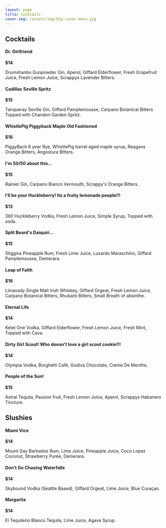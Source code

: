 ```yaml
---
layout: page
title: Cocktails
cover-img: /assets/img/btp-cover-menu.jpg
---
```


## Cocktails

<h4 class="d-inline-block">Dr. Girlfriend</h4><div class="float-md-right mt-md-3"><b>$14</b></div>
<p class="mt-0">Drumshanbo Gunpowder Gin, Aperol, Giffard Elderflower, Fresh Grapefruit Juice, Fresh Lemon Juice, Scrappys Lavender Bitters.</p>

<h4 class="d-inline-block">Cadillac Seville Spritz</h4><div class="float-md-right mt-md-3"><b>$15</b></div>
<p class="mt-0">Tanqueray Seville Gin, Giffard Pamplemousse, Carpano Botanical Bitters Topped with Chandon Garden Spritz.</p>

<h4 class="d-inline-block">WhistlePig Piggyback Maple Old Fashioned</h4><div class="float-md-right mt-md-3"><b>$16</b></div>
<p class="mt-0">PiggyBack 6 year Rye, WhistlePig barrel aged maple syrup, Reagans Orange Bitters, Angostura Bitters.</p>

<h4 class="d-inline-block">I'm 50/50 about this...</h4><div class="float-md-right mt-md-3"><b>$15</b></div>
<p class="mt-0">Rainier Gin, Carpano Bianco Vermouth, Scrappy's Orange Bitters.</p>

<h4 class="d-inline-block">I'll be your Huckleberry! Its a fruity lemonade people!!!</h4><div class="float-md-right mt-md-3"><b>$13</b></div>
<p class="mt-0">360 Huckleberry Vodka, Fresh Lemon Juice, Simple Syrup, Topped with soda.</p>

<h4 class="d-inline-block">Split Beard's Daiquiri...</h4><div class="float-md-right mt-md-3"><b>$15</b></div>
<p class="mt-0">Stiggins Pineapple Rum, Fresh Lime Juice, Luxardo Maraschino, Giffard Pamplemousse, Demerara.</p>

<h4 class="d-inline-block">Leap of Faith</h4><div class="float-md-right mt-md-3"><b>$16</b></div>
<p class="mt-0">Limavady Single Malt Irish Whiskey, Giffard Orgeat, Fresh Lemon Juice, Carpano Botanical Bitters, Rhubarb Bitters, Small Breath of absinthe.</p>

<h4 class="d-inline-block">Eternal Life</h4><div class="float-md-right mt-md-3"><b>$14</b></div>
<p class="mt-0">Ketel One Vodka, Giffard Elderflower, Fresh Lemon Juice, Fresh Mint, Topped with Cava.</p>

<h4 class="d-inline-block">Dirty Girl Scout! Who doesn't love a girl scout cookie!!!</h4><div class="float-md-right mt-md-3"><b>$14</b></div>
<p class="mt-0">Olympia Vodka, Borghetti Caf&eacute;, Godiva Chocolate, Creme De Menthe.</p>

<h4 class="d-inline-block">People of the Sun!</h4><div class="float-md-right mt-md-3"><b>$15</b></div>
<p class="mt-0">Astral Tequila, Passion fruit, Fresh Lemon Juice, Aperol, Scrappys Habanero Tincture.</p>

## Slushies

<h4 class="d-inline-block">Miami Vice</h4><div class="float-md-right mt-md-3"><b>$14</b></div>
<p class="mt-0">Mount Gay Barbados Rum, Lime Juice, Pineapple Juice, Coco Lopez Coconut, Strawberry Pur&eacute;e, Demerara.</p>

<h4 class="d-inline-block">Don't Go Chasing Waterfalls</h4><div class="float-md-right mt-md-3"><b>$14</b></div>
<p class="mt-0">Skybound Vodka (Seattle Based), Giffard Orgeat, Lime Juice, Blue Cura&ccedil;ao.</p>

<h4 class="d-inline-block">Margarita</h4><div class="float-md-right mt-md-3"><b>$14</b></div>
<p class="mt-0">El Tequileńo Blanco Tequila, Lime Juice, Agave Syrup.</p>
